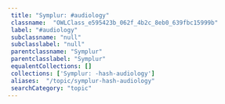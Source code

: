 ```yaml
--- 
 title: "Symplur: #audiology" 
 classname:  "OWLClass_e595423b_062f_4b2c_8eb0_639fbc15999b" 
 label: "#audiology" 
 subclassname: "null" 
 subclasslabel: "null" 
 parentclassname: "Symplur" 
 parentclasslabel: "Symplur" 
 equalentCollections: [] 
 collections: ['Symplur: -hash-audiology']
 aliases:  "/topic/symplur-hash-audiology"  
 searchCategory: "topic" 
---
```

